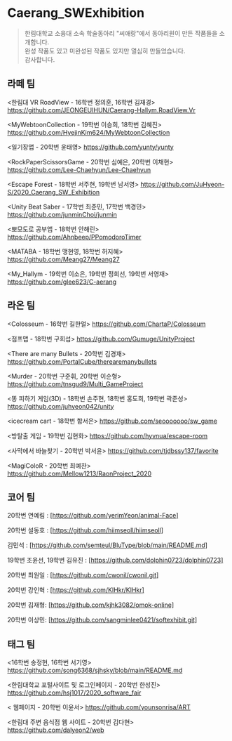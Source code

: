 # Caerang_SWExhibition
> 한림대학교 소융대 소속 학술동아리 "씨애랑"에서 동아리원이 만든 작품들을 소개합니다.</br>
완성 작품도 있고 미완성된 작품도 있지만 열심히 만들었습니다. </br>
감사합니다.

## 라떼 팀
>
<한림대 VR RoadView - 16학번 정의훈, 16학번 김재경> 
https://github.com/JEONGEUIHUN/Caerang-Hallym.RoadView.Vr

<MyWebtoonCollection - 19학번 이승희, 18학번 김혜진>
https://github.com/HyejinKim624/MyWebtoonCollection

<일기장앱 - 20학번 윤태영>
https://github.com/yunty/yunty

<RockPaperScissorsGame - 20학번 심예은, 20학번 이채현>
https://github.com/Lee-Chaehyun/Lee-Chaehyun

<Escape Forest - 18학번 서주현, 19학번 남서영>
https://github.com/JuHyeon-S/2020_Caerang_SW_Exhibition

<Unity Beat Saber - 17학번 최준민, 17학번 백경민>
https://github.com/junminChoi/junmin

<뽀모도로 공부앱 - 18학번 안해린>
https://github.com/Ahnbeep/PPomodoroTimer

<MATABA - 18학번 맹현영, 18학번 허지혜>
https://github.com/Meang27/Meang27

<My_Hallym - 19학번 이소은, 19학번 정희선, 19학번 서영재>
https://github.com/glee623/C-aerang


## 라온 팀
>
<Colosseum - 16학번 길한얼>
https://github.com/ChartaP/Colosseum

<점프맵 - 18학번 구희섭>
https://github.com/Gumuge/UnityProject

<There are many Bullets - 20학번 김경재>
https://github.com/PortalCube/therearemanybullets

<Murder - 20학번 구준휘, 20학번 이순형>
https://github.com/tnsgud9/Multi_GameProject

<똥 피하기 게임(3D) - 18학번 손주현, 18학번 홍도희, 19학번 곽준성>
https://github.com/juhyeon042/unity

<icecream cart - 18학번 함서은>
https://github.com/seooooooo/sw_game

<방탈출 게임 - 19학번 김현화>
https://github.com/hyvnua/escape-room

<사막에서 바늘찾기 - 20학번 박서윤>
https://github.com/tjdbssy137/favorite

<MagiColoR - 20학번 최예찬>
https://github.com/Mellow1213/RaonProject_2020

## 코어 팀
>
20학번 연예림 : [https://github.com/yerimYeon/animal-Face]

20학번 설동호 : [https://github.com/hiimseoll/hiimseoll]

김민석 : [https://github.com/semteul/BluType/blob/main/README.md]

19학번 조윤선, 19학번 김유진 : [https://github.com/dolphin0723/dolphin0723]

20학번 최원일 : [https://github.com/cwonil/cwonil.git]

20학번 강인혁 : [https://github.com/KIHkr/KIHkr]

20학번 김재형: [https://github.com/kjhk3082/omok-online]

20학번 이상민: [https://github.com/sangminlee0421/softexhibit.git]

## 태그 팀
>
<16학번 송정현, 16학번 서기영> https://github.com/song6368/sjhsky/blob/main/README.md

<한림대학교 포털사이트 및 로그인페이지 - 20학번 한성진> https://github.com/hsj1017/2020_software_fair

< 웹페이지 - 20학번 이윤서> https://github.com/younsonrisa/ART

<한림대 주변 음식점 웹 사이트 - 20학번 김다현> https://github.com/dalyeon2/web

